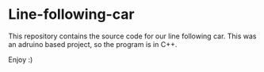 # Line-following-car

This repository contains the source code for our line following car.
This was an adruino based project, so the program is in C++.

Enjoy :)
